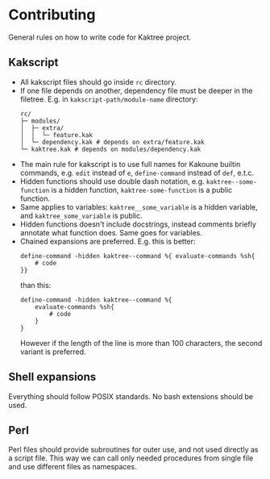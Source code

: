 # Contributing
General rules on how to write code for Kaktree project.

## Kakscript
- All kakscript files should go inside `rc` directory.
- If one file depends on another, dependency file must be deeper in the filetree. E.g. in `kakscript-path/module-name` directory:
  ```
  rc/
  ├─ modules/
  │  ├─ extra/
  │  │  └─ feature.kak
  │  └─ dependency.kak # depends on extra/feature.kak
  └─ kaktree.kak # depends on modules/dependency.kak
  ``` 
- The main rule for kakscript is to use full names for Kakoune builtin commands, e.g. `edit` instead of `e`, `define-command` instead of `def`, e.t.c.
- Hidden functions should use double dash notation, e.g. `kaktree--some-function` is a hidden function, `kaktree-some-function` is a public function.
- Same applies to variables: `kaktree__some_variable` is a hidden variable, and `kaktree_some_variable` is public.
- Hidden functions doesn't include docstrings, instead comments briefly annotate what function does. Same goes for variables.
- Chained expansions are preferred. E.g. this is better:
  ```
  define-command -hidden kaktree--command %{ evaluate-commands %sh{
      # code
  }}
  ```
  than this:
  ```
  define-command -hidden kaktree--command %{
      evaluate-commands %sh{
          # code
      }
  }
  ```
  However if the length of the line is more than 100 characters, the second variant is preferred.

## Shell expansions
Everything should follow POSIX standards. No bash extensions should be used.

## Perl
Perl files should provide subroutines for outer use, and not used directly as a script file.
This way we can call only needed procedures from single file and use different files as namespaces.
